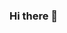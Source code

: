 ### Hi there 👋

<!--
**Shwetha17/Shwetha17** is a ✨ _special_ ✨ repository because its `README.md` (this file) appears on your GitHub profile.

Here are some ideas to get you started:

- 🔭 I’m currently working on developing new skills
- 🌱 I’m currently learning Data Analytics
- 👯 I’m looking to collaborate on ..
- 🤔 I’m looking for help with Data Analysis Projects 
- 💬 Ask me about 
- 📫 How to reach me: Email
- 😄 Pronouns: ...
- ⚡ Fun fact: ...
-->
